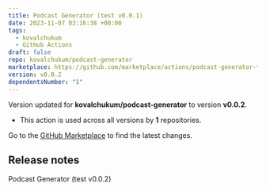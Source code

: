 ```yaml
---
title: Podcast Generator (test v0.0.1)
date: 2023-11-07 03:16:38 +00:00
tags:
  - kovalchukum
  - GitHub Actions
draft: false
repo: kovalchukum/podcast-generator
marketplace: https://github.com/marketplace/actions/podcast-generator-test-v0-0-1
version: v0.0.2
dependentsNumber: "1"
---
```



Version updated for **kovalchukum/podcast-generator** to version **v0.0.2**.
- This action is used across all versions by **1** repositories.

Go to the [GitHub Marketplace](https://github.com/marketplace/actions/podcast-generator-test-v0-0-1) to find the latest changes.

## Release notes

 Podcast Generator (test v0.0.2)

